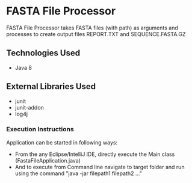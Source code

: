 # FASTA File Processor #

FASTA File Processor takes FASTA files (with path) as arguments and processes to create output files REPORT.TXT and SEQUENCE.FASTA.GZ

## Technologies Used ##

*   Java 8

## External Libraries Used ##

*   junit
*   junit-addon
*   log4j

### Execution Instructions ##

Application can be started in following ways:
* From the any Eclipse/IntelliJ IDE, directly execute the Main class (FastaFileApplication.java)
* And to execute from Command line navigate to target folder and run using the command "java -jar filepath1 filepath2 ..."
